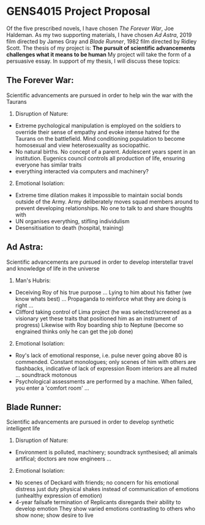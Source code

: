 <!-- SPDX-License-Identifier: zlib-acknowledgement -->

# GENS4015 Project Proposal
Of the five prescribed novels, I have chosen *The Forever War*, Joe Haldeman.
As my two supporting materials, I have chosen *Ad Astra*, 2019 film directed by James Gray and *Blade Runner*, 1982 film directed by Ridley Scott.
The thesis of my project is: **The pursuit of scientific advancements challenges what it means to be human**
My project will take the form of a persuasive essay.
In support of my thesis, I will discuss these topics:
## The Forever War:
Scientific advancements are pursued in order to help win the war with the Taurans
1. Disruption of Nature:
  * Extreme pychological manipulation is employed on the soldiers 
    to override their sense of empathy and evoke intense hatred for the Taurans on the battlefield.
    Mind conditioning population to become homosexual and view heterosexuality as sociopathic.
  * No natural births. No concept of a parent. Adolescent years spent in an institution.
    Eugenics council controls all production of life, ensuring everyone has similar traits 
  * everything interacted via computers and machinery?
2. Emotional Isolation:
  * Extreme time dilation makes it impossible to maintain social bonds outside of the Army.
    Army deliberately moves squad members around to prevent developing relationships.
    No one to talk to and share thoughts with
  * UN organises everything, stifling individulism
  * Desensitisation to death (hospital, training)

## Ad Astra:
Scientific advancements are pursued in order to develop interstellar travel and knowledge of life in the universe 
1. Man's Hubris:
  * Deceiving Roy of his true purpose ...
    Lying to him about his father (we know whats best) ...
    Propaganda to reinforce what they are doing is right ...
  * Clifford taking control of Lima project (he was selected/screened as a visionary yet these traits that positioned him as an instrument of progress)
    Likewise with Roy boarding ship to Neptune (become so engrained thinks only he can get the job done) 
2. Emotional Isolation:
  * Roy's lack of emotional response, i.e. pulse never going above 80 is commended.
    Constant monologues; only scenes of him with others are flashbacks, indicative of lack of expression
    Room interiors are all muted ... soundtrack motonous
  * Psychological assessments are performed by a machine.
    When failed, you enter a 'comfort room' ...
## Blade Runner:
Scientific advancements are pursued in order to develop synthetic intelligent life
1. Disruption of Nature:
  * Environment is polluted, machinery; soundtrack synthesised; all animals artifical; doctors are now engineers ...
2. Emotional Isolation:
  * No scenes of Deckard with friends; no concern for his emotional distress just duty
  physical shakes instead of communication of emotions (unhealthy expression of emotion)
  * 4-year failsafe termination of Replicants disregards their ability to develop emotion
  They show varied emotions contrasting to others who show none;
  show desire to live
    
